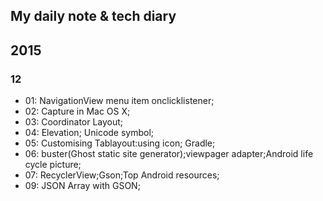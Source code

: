 ## My daily note & tech diary

## 2015
### 12
- 01: NavigationView menu item onclicklistener;
- 02: Capture in Mac OS X;
- 03: Coordinator Layout;
- 04: Elevation; Unicode symbol;
- 05: Customising Tablayout:using icon; Gradle;
- 06: buster(Ghost static site generator);viewpager adapter;Android life cycle picture;
- 07: RecyclerView;Gson;Top Android resources;
- 09: JSON Array with GSON; 
